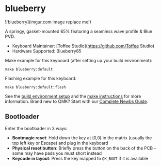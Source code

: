 # blueberry

![blueberry](imgur.com image replace me!)

A springy, gasket-mounted 65% featuring a seamless wave profile & Blue PVD.

* Keyboard Maintainer: [Toffee Studio](https://github.com/Toffee Studio)
* Hardware Supported: Blueberry65

Make example for this keyboard (after setting up your build environment):

    make blueberry:default

Flashing example for this keyboard:

    make blueberry:default:flash

See the [build environment setup](https://docs.qmk.fm/#/getting_started_build_tools) and the [make instructions](https://docs.qmk.fm/#/getting_started_make_guide) for more information. Brand new to QMK? Start with our [Complete Newbs Guide](https://docs.qmk.fm/#/newbs).

## Bootloader

Enter the bootloader in 3 ways:

* **Bootmagic reset**: Hold down the key at (0,0) in the matrix (usually the top left key or Escape) and plug in the keyboard
* **Physical reset button**: Briefly press the button on the back of the PCB - some may have pads you must short instead
* **Keycode in layout**: Press the key mapped to `QK_BOOT` if it is available
